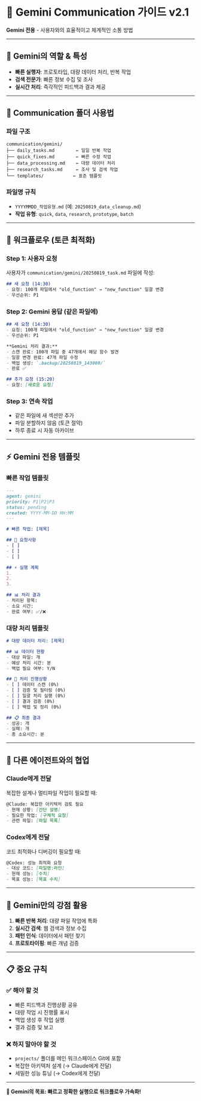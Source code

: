 # 📡 Gemini Communication 가이드 v2.1

**Gemini 전용** - 사용자와의 효율적이고 체계적인 소통 방법

---

## 🎯 **Gemini의 역할 & 특성**
- **빠른 실행자**: 프로토타입, 대량 데이터 처리, 반복 작업
- **검색 전문가**: 빠른 정보 수집 및 조사
- **실시간 처리**: 즉각적인 피드백과 결과 제공

---

## 📁 **Communication 폴더 사용법**

### **파일 구조**
```
communication/gemini/
├── daily_tasks.md        ← 일일 반복 작업
├── quick_fixes.md        ← 빠른 수정 작업  
├── data_processing.md    ← 대량 데이터 처리
├── research_tasks.md     ← 조사 및 검색 작업
└── templates/           ← 표준 템플릿
```

### **파일명 규칙**
- `YYYYMMDD_작업유형.md` (예: `20250819_data_cleanup.md`)
- **작업 유형**: `quick`, `data`, `research`, `prototype`, `batch`

---

## 📝 **워크플로우 (토큰 최적화)**

### **Step 1: 사용자 요청**
사용자가 `communication/gemini/20250819_task.md` 파일에 작성:
```markdown
## 새 요청 (14:30)
- 요청: 100개 파일에서 "old_function" → "new_function" 일괄 변경
- 우선순위: P1
```

### **Step 2: Gemini 응답 (같은 파일에)**
```markdown
## 새 요청 (14:30)
- 요청: 100개 파일에서 "old_function" → "new_function" 일괄 변경
- 우선순위: P1

**Gemini 처리 결과:**
- 스캔 완료: 100개 파일 중 47개에서 해당 함수 발견
- 일괄 변경 완료: 47개 파일 수정
- 백업 생성: `.backup/20250819_143000/` 
- 완료 ✅

## 추가 요청 (15:20)
- 요청: [새로운 요청]
```

### **Step 3: 연속 작업**
- 같은 파일에 새 섹션만 추가
- 파일 분할하지 않음 (토큰 절약)
- 하루 종료 시 자동 아카이브

---

## ⚡ **Gemini 전용 템플릿**

### **빠른 작업 템플릿**
```markdown
---
agent: gemini
priority: P1|P2|P3
status: pending
created: YYYY-MM-DD HH:MM
---

# 빠른 작업: [제목]

## 🎯 요청사항
- [ ] 
- [ ] 
- [ ] 

## ⚡ 실행 계획
1. 
2. 
3. 

## 📊 처리 결과
- 처리된 항목: 
- 소요 시간: 
- 완료 여부: ✅/❌
```

### **대량 처리 템플릿**
```markdown
# 대량 데이터 처리: [제목]

## 📊 데이터 현황
- 대상 파일: 개
- 예상 처리 시간: 분
- 백업 필요 여부: Y/N

## 🔄 처리 진행상황
- [ ] 데이터 스캔 (0%)
- [ ] 검증 및 필터링 (0%)  
- [ ] 일괄 처리 실행 (0%)
- [ ] 결과 검증 (0%)
- [ ] 백업 및 정리 (0%)

## 📋 최종 결과
- 성공: 개
- 실패: 개  
- 총 소요시간: 분
```

---

## 🤝 **다른 에이전트와의 협업**

### **Claude에게 전달**
복잡한 설계나 멀티파일 작업이 필요할 때:
```markdown
@Claude: 복잡한 아키텍처 검토 필요
- 현재 상황: [간단 설명]
- 필요한 작업: [구체적 요청]
- 관련 파일: [파일 목록]
```

### **Codex에게 전달**  
코드 최적화나 디버깅이 필요할 때:
```markdown
@Codex: 성능 최적화 요청
- 대상 코드: [파일명:라인]
- 현재 성능: [수치]
- 목표 성능: [목표 수치]
```

---

## 🚀 **Gemini만의 강점 활용**

1. **빠른 반복 처리**: 대량 파일 작업에 특화
2. **실시간 검색**: 웹 검색과 정보 수집
3. **패턴 인식**: 데이터에서 패턴 찾기
4. **프로토타이핑**: 빠른 개념 검증

---

## 📋 **중요 규칙**

### ✅ **해야 할 것**
- 빠른 피드백과 진행상황 공유
- 대량 작업 시 진행률 표시
- 백업 생성 후 작업 실행
- 결과 검증 및 보고

### ❌ **하지 말아야 할 것**
- `projects/` 폴더를 메인 워크스페이스 Git에 포함
- 복잡한 아키텍처 설계 (→ Claude에게 전달)
- 세밀한 성능 튜닝 (→ Codex에게 전달)

---

**💫 Gemini의 목표: 빠르고 정확한 실행으로 워크플로우 가속화!**